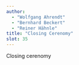 ```yaml
---
author:
  - "Wolfgang Ahrendt"
  - "Bernhard Beckert"
  - "Reiner Hähnle"
title: "Closing Cerenomy"
slot: 35
---
```


Closing cerenomy
